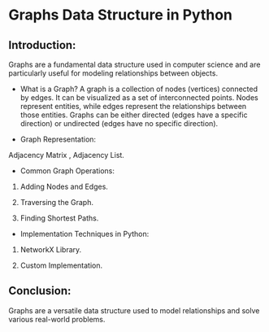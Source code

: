 # Graphs Data Structure in Python

## Introduction:
Graphs are a fundamental data structure used in computer science and are particularly useful for modeling relationships between objects.

-  What is a Graph?
A graph is a collection of nodes (vertices) connected by edges. It can be visualized as a set of interconnected points. Nodes represent entities, while edges represent the relationships between those entities. Graphs can be either directed (edges have a specific direction) or undirected (edges have no specific direction).

- Graph Representation:

Adjacency Matrix , Adjacency List.

- Common Graph Operations:

1. Adding Nodes and Edges.

2. Traversing the Graph.

3. Finding Shortest Paths.

- Implementation Techniques in Python:

1. NetworkX Library.

2. Custom Implementation.

## Conclusion:
Graphs are a versatile data structure used to model relationships and solve various real-world problems.